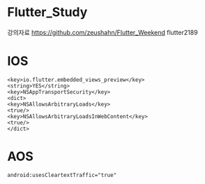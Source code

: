 # Flutter_Study
강의자료 
https://github.com/zeushahn/Flutter_Weekend
flutter2189

# IOS
```
<key>io.flutter.embedded_views_preview</key>
<string>YES</string>
<key>NSAppTransportSecurity</key>
<dict>
<key>NSAllowsArbitraryLoads</key>
<true/>
<key>NSAllowsArbitraryLoadsInWebContent</key>
<true/>
</dict>	
```

# AOS
```
android:usesCleartextTraffic="true"
```
